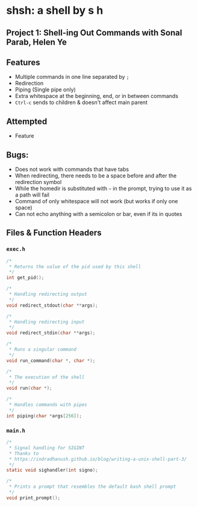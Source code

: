 # shsh: a shell by s h

## Project 1: Shell-ing Out Commands with Sonal Parab, Helen Ye

## Features
* Multiple commands in one line separated by `;`
* Redirection
* Piping (Single pipe only)
* Extra whitespace at the beginning, end, or in between commands
* `Ctrl-c` sends to children & doesn't affect main parent

## Attempted
* Feature

## Bugs:
* Does not work with commands that have tabs
* When redirecting, there needs to be a space before and after the redirection symbol
* While the homedir is substituted with `~` in the prompt, trying to use it as a path will fail
* Command of only whitespace will not work (but works if only one space)
* Can not echo anything with a semicolon or bar, even if its in quotes

## Files & Function Headers

### `exec.h`
```c
/*
 * Returns the value of the pid used by this shell
 */
int get_pid();

/*
 * Handling redirecting output
 */
void redirect_stdout(char **args);

/*
 * Handling redirecting input
 */
void redirect_stdin(char **args);

/*
 * Runs a singular command
 */
void run_command(char *, char *);

/*
 * The execution of the shell
 */
void run(char *);

/*
 * Handles commands with pipes
 */
int piping(char *args[256]);
```

### `main.h`
```c
/*
 * Signal handling for SIGINT
 * Thanks to
 * https://indradhanush.github.io/blog/writing-a-unix-shell-part-3/
 */
static void sighandler(int signo);

/*
 * Prints a prompt that resembles the default bash shell prompt
 */
void print_prompt();
```
